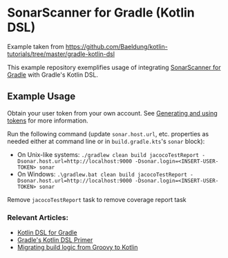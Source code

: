 # SonarScanner for Gradle (Kotlin DSL)

Example taken from https://github.com/Baeldung/kotlin-tutorials/tree/master/gradle-kotlin-dsl

This example repository exemplifies usage of integrating [SonarScanner for Gradle](https://docs.sonarqube.org/latest/analyzing-source-code/scanners/sonarscanner-for-gradle/) with Gradle's Kotlin DSL.

## Example Usage
Obtain your user token from your own account. See [Generating and using tokens](https://docs.sonarqube.org/latest/user-guide/user-account/generating-and-using-tokens/) for more information.

Run the following command (update `sonar.host.url`, etc. properties as needed either at command line or in `build.gradle.kts`'s `sonar` block):
* On Unix-like systems:
  `./gradlew clean build jacocoTestReport -Dsonar.host.url=http://localhost:9000 -Dsonar.login=<INSERT-USER-TOKEN> sonar`
* On Windows:
  `.\gradlew.bat clean build jacocoTestReport -Dsonar.host.url=http://localhost:9000 -Dsonar.login=<INSERT-USER-TOKEN> sonar`

Remove `jacocoTestReport` task to remove coverage report task

### Relevant Articles:
- [Kotlin DSL for Gradle](https://www.baeldung.com/kotlin/gradle-dsl)
- [Gradle's Kotlin DSL Primer](https://docs.gradle.org/current/userguide/kotlin_dsl.html)
- [Migrating build logic from Groovy to Kotlin](https://docs.gradle.org/current/userguide/migrating_from_groovy_to_kotlin_dsl.html#migrating_groovy_kotlin)
